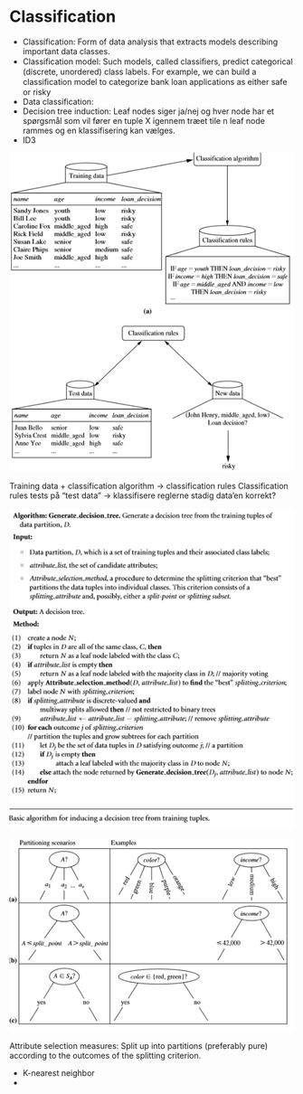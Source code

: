 Classification
==============
- Classification:	Form of data analysis that extracts models describing important data classes.
- Classification model:	Such models, called classiﬁers, predict categorical (discrete, unordered) class labels. For example, we can build a classiﬁcation model to categorize bank loan applications as either safe or risky
- Data classification:	
- Decision tree induction: Leaf nodes siger ja/nej og hver node har et spørgsmål som vil fører en tuple X igennem træet tile n leaf node rammes og en klassifisering kan vælges.
- ID3
    
![alt text](Images/Classification.png "Some alt text")

Training data + classification algorithm -> classification rules
Classification rules tests på “test data” ->  klassifisere reglerne stadig data’en korrekt?


![alt text](Images/Generate_Decision_tree.png "Some alt text")

![alt text](Images/Partioning.png "Some alt text")

Attribute selection measures:
Split up into partitions (preferably pure) according to the outcomes of the splitting criterion.



- K-nearest neighbor
- 
